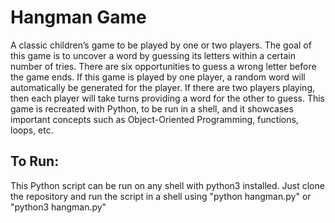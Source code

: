 # Hangman Game
A classic children’s game to be played by one or two players. The goal of this game is to uncover a word by guessing its letters within a certain number of tries. There are six opportunities to guess a wrong letter before the game ends. If this game is played by one player, a random word will automatically be generated for the player. If there are two players playing, then each player will take turns providing a word for the other to guess. This game is recreated with Python, to be run in a shell, and it showcases important concepts such as Object-Oriented Programming, functions, loops, etc.

## To Run:
This Python script can be run on any shell with python3 installed. Just clone the repository and run the script in a shell using "python hangman.py" or "python3 hangman.py"
